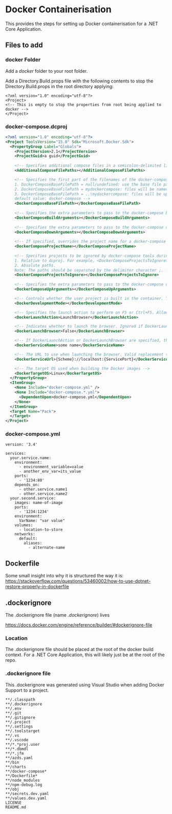 # Docker Containerisation
This provides the steps for setting up Docker containerisation for a .NET Core Application.

## Files to add

### docker Folder

Add a _docker_ folder to your root folder.

Add a Directory.Build.props file with the following contents to stop the Directory.Build.props in the root directory applying:
```
<?xml version="1.0" encoding="utf-8"?>
<Project>
<!-- This is empty to stop the properties from root being applied to docker -->
</Project>
```

### docker-compose.dcproj

```xml
<?xml version="1.0" encoding="utf-8"?>
<Project ToolsVersion="15.0" Sdk="Microsoft.Docker.Sdk">
  <PropertyGroup Label="Globals">
    <ProjectVersion>2.1</ProjectVersion>
    <ProjectGuid>a guid</ProjectGuid>
    
    <!-- Specifies additional compose files in a semicolon-delimited list to be sent out to docker-compose.exe for all commands. Relative paths from the docker-compose project file (dcproj) are allowed. -->
    <AdditionalComposeFilePaths></AdditionalComposeFilePaths>

    <!-- Specifies the first part of the filenames of the docker-compose files, without the .yml extension. For example:
    1. DockerComposeBaseFilePath = null/undefined: use the base file path docker-compose, and files will be named docker-compose.yml and docker-compose.override.yml.
    2. DockerComposeBaseFilePath = mydockercompose: files will be named mydockercompose.yml and mydockercompose.override.yml.
    3. DockerComposeBaseFilePath = ..\mydockercompose: files will be up one level.
    default value: docker-compose -->
    <DockerComposeBaseFilePath></DockerComposeBaseFilePath>
    
    <!-- Specifies the extra parameters to pass to the docker-compose build command. For example, --parallel --pull. -->
    <DockerComposeBuildArguments></DockerComposeBuildArguments>
    
    <!-- Specifies the extra parameters to pass to the docker-compose down command. For example, --timeout 500. -->
    <DockerComposeDownArguments></DockerComposeDownArguments>
    
    <!-- If specified, overrides the project name for a docker-compose project. Default value: "dockercompose" + auto-generated hash -->
    <DockerComposeProjectName></DockerComposeProjectName>
    
    <!-- Specifies projects to be ignored by docker-compose tools during debug. This property can be used for any project. File paths can be specified one of two ways:
    1. Relative to dcproj. For example, <DockerComposeProjectsToIgnore>path\to\AngularProject1.csproj</DockerComposeProjectsToIgnore>.
    2. Absolute paths.
    Note: The paths should be separated by the delimiter character ;. -->
    <DockerComposeProjectsToIgnore></DockerComposeProjectsToIgnore>
    
    <!-- Specifies the extra parameters to pass to the docker-compose up command. For example, --timeout 500. -->
    <DockerComposeUpArguments></DockerComposeUpArguments>

    <!-- Controls whether the user project is built in the container. The allowed values of Fast or Regular control which stages are built in a Dockerfile. The Debug configuration is Fast mode by default and Regular mode otherwise. Default value: Fast -->
    <DockerDevelopmentMode></DockerDevelopmentMode>

    <!-- Specifies the launch action to perform on F5 or Ctrl+F5. Allowed values are None, LaunchBrowser, and LaunchWCFTestClient. -->
    <DockerLaunchAction>LaunchBrowser</DockerLaunchAction>

    <!-- Indicates whether to launch the browser. Ignored if DockerLaunchAction is specified. Default value: False -->
    <DockerLaunchBrowser>False</DockerLaunchBrowser>

    <!-- If DockerLaunchAction or DockerLaunchBrowser are specified, then DockerServiceName specifies which service referenced in the docker-compose file gets launched. -->
    <DockerServiceName>some name</DockerServiceName>

    <!-- The URL to use when launching the browser. Valid replacement tokens are "{ServiceIPAddress}", "{ServicePort}", and "{Scheme}". For example: {Scheme}://{ServiceIPAddress}:{ServicePort} -->
    <DockerServiceUrl>{Scheme}://localhost:{ServicePort}</DockerServiceUrl>

    <!-- The target OS used when building the Docker images -->
    <DockerTargetOS>Linux</DockerTargetOS>
  </PropertyGroup>
  <ItemGroup>
    <None Include="docker-compose.yml" />
    <None Include="docker-compose.*.yml">
      <DependentUpon>docker-compose.yml</DependentUpon>
    </None>
  </ItemGroup> 
  <Target Name="Pack">
  </Target>
</Project>
```

### docker-compose.yml

```
version: '3.4'

services:
  your.service.name:
    environment:
      - environment_variable=value
      - another_env_var=its_value
    ports:
      - '1234:80'
    depends_on:
      - other.service.name1
      - other.service.name2
  your.second.service:
    images: name-of-image
    ports:
      - '1234:1234'
    environment:
      VarName: "var value"
    volumes:
      - location-to-store
    networks:
      default:
        aliases:
          - alternate-name
```


## Dockerfile

Some small insight into why it is structured the way it is:
https://stackoverflow.com/questions/53460002/how-to-use-dotnet-restore-properly-in-dockerfile

## .dockerignore
The .dockerignore file (name *.dockerignore*) lives 

https://docs.docker.com/engine/reference/builder/#dockerignore-file

### Location
The .dockerignore file should be placed at the root of the docker build context.
For a .NET Core Application, this will likely just be at the root of the repo.

### .dockerignore file
This .dockerignore was generated using Visual Studio when adding Docker Support to a project.

```
**/.classpath
**/.dockerignore
**/.env
**/.git
**/.gitignore
**/.project
**/.settings
**/.toolstarget
**/.vs
**/.vscode
**/*.*proj.user
**/*.dbmdl
**/*.jfm
**/azds.yaml
**/bin
**/charts
**/docker-compose*
**/Dockerfile*
**/node_modules
**/npm-debug.log
**/obj
**/secrets.dev.yaml
**/values.dev.yaml
LICENSE
README.md
```
